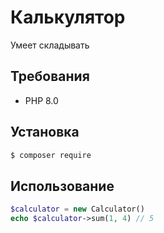 # Калькулятор

Умеет складывать

## Требования

- PHP 8.0

## Установка 

```bash
$ composer require 
```

## Использование

```php
$calculator = new Calculator()
echo $calculator->sum(1, 4) // 5
```